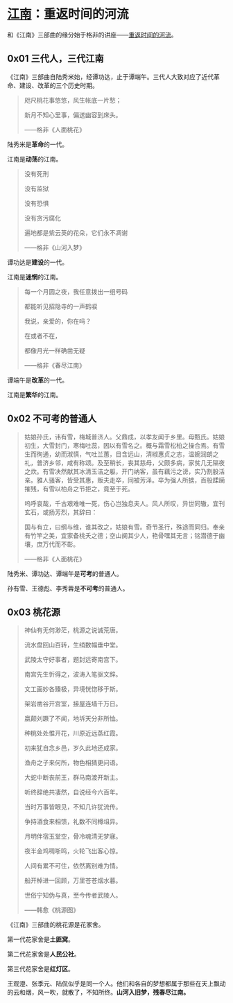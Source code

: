 # [江南](https://book.douban.com/subject/34461199/)：重返时间的河流

和《江南》三部曲的缘分始于格非的讲座——[重返时间的河流](https://www.xuetangx.com/course/THU04011000334/14767483)。

## 0x01 三代人，三代江南

《江南》三部曲自陆秀米始，经谭功达，止于谭端午。三代人大致对应了近代革命、建设、改革的三个历史时期。

> 咫尺桃花事悠悠，风生帐底一片愁；
>
> 新月不知心里事，偏送幽容到床头。
>
> ——格非《人面桃花》

陆秀米是**革命**的一代。

江南是**动荡**的江南。

> 没有死刑
>
> 没有监狱
>
> 没有恐惧
>
> 没有贪污腐化
>
> 遍地都是紫云英的花朵，它们永不凋谢
>
> ——格非《山河入梦》

谭功达是**建设**的一代。

江南是**迷惘**的江南。

> 每一个月圆之夜，我任意拨出一组号码
>
> 都能听见招隐寺的一声鹤唳
>
> 我说，亲爱的，你在吗？
>
> 在或者不在，
>
> 都像月光一样确凿无疑
>
> ——格非《春尽江南》

谭端午是**改革**的一代。

江南是**繁华**的江南。

## 0x02 不可考的普通人

> 姑娘孙氏，讳有雪，梅城普济人。父鼎成，以孝友闻于乡里。母甄氏。姑娘初生，大雪封门，寒梅吐蕊，因以有雪名之。概与霜雪松柏之操合焉。有雪生而徇通，幼而淑慎，气吐兰蕙，目含远山，清椒惠贞之志，温婉润朗之礼，普济乡邻，咸有称颂。及至稍长，丧其慈母，父颇多病，家贫几无隔夜之炊。有雪决然献其冰清玉洁之躯，开门纳客，虽有藕污之谤，实乃割股活亲。雅人骚客，皆受其惠，贩夫走卒，同被芳泽。卒为强人所掳，百般蹂躏摧残，有雪以柏舟之节拒之，竟至于死。
>
> 呜呼哀哉，千古艰难唯一死，伤心岂独息夫人。风人所叹，异世同辙，宜刊玄石，或扬芳烈，其辞曰：
>
> 国与有立，曰纲与维，谁其改之，姑娘有雪。奇节圣行，殊途而同归。奉亲有竹竿之美，宜家备桃夭之德；空山阒其少人，艳骨嘿其无言；铭潜德于幽壤，庶万代而不彰。
>
> ——格非《人面桃花》

陆秀米、谭功达、谭端午是**可考**的普通人。

孙有雪、王德彪、李秀蓉是**不可考**的普通人。

## 0x03 桃花源

> 神仙有无何渺茫，桃源之说诚荒唐。
>
> 流水盘回山百转，生绡数幅垂中堂。
>
> 武陵太守好事者，题封远寄南宫下。
>
> 南宫先生忻得之，波涛入笔驱文辞。
>
> 文工画妙各臻极，异境恍惚移于斯。
>
> 架岩凿谷开宫室，接屋连墙千万日。
>
> 嬴颠刘蹶了不闻，地坼天分非所恤。
>
> 种桃处处惟开花，川原近远蒸红霞。
>
> 初来犹自念乡邑，岁久此地还成家。
>
> 渔舟之子来何所，物色相猜更问语。
>
> 大蛇中断丧前王，群马南渡开新主。
>
> 听终辞绝共凄然，自说经今六百年。
>
> 当时万事皆眼见，不知几许犹流传。
>
> 争持酒食来相馈，礼数不同樽俎异。
>
> 月明伴宿玉堂空，骨冷魂清无梦寐。
>
> 夜半金鸡啁哳鸣，火轮飞出客心惊。
>
> 人间有累不可住，依然离别难为情。
>
> 船开棹进一回顾，万里苍苍烟水暮。
>
> 世俗宁知伪与真，至今传者武陵人。
>
> ——韩愈《桃源图》

《江南》三部曲的桃花源是花家舍。

第一代花家舍是**土匪窝**。

第二代花家舍是**人民公社**。

第三代花家舍是**红灯区**。

王观澄、张季元、陆侃似乎是同一个人。他们和各自的梦想都属于那些在天上飘动的云和烟，风一吹，就散了，不知所终。**山河入旧梦，残春尽江南。**
